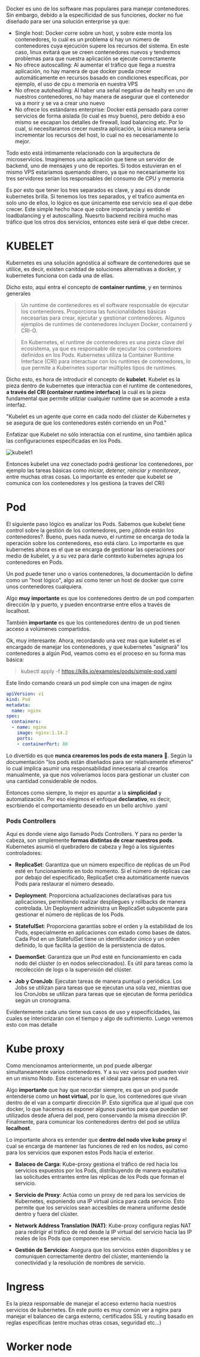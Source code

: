Docker es uno de los software mas populares para manejar contenedores. Sin embargo, debido a la especificidad de sus funciones, docker no fue diseñado para ser una solución enterprise ya que:

- Single host: Docker corre sobre un host, y sobre este monta los contenedores, lo cuál es un problema si hay un número de contenedores cuya ejecución supere los recursos del sistema. En este caso, linux evitará que se creen contenedores nuevos y tendremos problemas para que nuestra aplicación se ejecute correctamente
- No ofrece autoscalling: Al aumentar el tráfico que llega a nuestra aplicación, no hay manera de que docker pueda crecer automáticamente en recursos basado en condiciones específicas, por ejemplo, el uso de cpu o memoria en nuestra VPS 
- No ofrece autohealling: Al haber una señal negativa de healty en uno de nuestros contenedores, no hay manera de asegurar que el contenedor va a morir y se va a crear uno nuevo
- No ofrece los estándares enterprise: Docker está pensado para correr servicios de forma aislada (lo cual es muy bueno), pero debido a eso mismo se escapan los detalles de firewall, load balancing etc. Por lo cual, si necesitaramos crecer nuestra aplicación, la única manera sería incrementar los recursos del host, lo cual no es necesariamente lo mejor.

Todo esto está íntimamente relacionado con la arquitectura de microservicios. Imaginemos una aplicación que tiene un servidor de backend, uno de mensajes y uno de reportes. Si todos estuvieran en el mismo VPS estaríamos quemando dinero, ya que no necesariamente los tres servidores serían los responsables del consumo de CPU y memoria

Es por esto que tener los tres separados es clave, y aqui es donde kubernetes brilla. Si tenemos los tres separados, y el trafico aumenta en solo uno de ellos, lo lógico es que únicamente ese servicio sea el que debe crecer. Este simple hecho hace que cobre importancia y sentido el loadbalancing y el autoscalling. Nuesrto backend recibirá mucho mas tráfico que los otros dos servicios, entonces este será el que debe crecer.


# KUBELET


Kubernetes es una solución agnóstica al software de contenedores que se utilice, es decir, existen canitdad de soluciones alternativas a docker, y kubernetes funciona con cada una de ellas. 

Dicho esto, aquí entra el concepto de **container runtime**, y en terminos generales 

> Un runtime de contenedores es el software responsable de ejecutar los contenedores. Proporciona las funcionalidades básicas necesarias para crear, ejecutar y gestionar contenedores. Algunos ejemplos de runtimes de contenedores incluyen Docker, containerd y CRI-O. 

> En Kubernetes, el runtime de contenedores es una pieza clave del ecosistema, ya que es responsable de ejecutar los contenedores definidos en los Pods. Kubernetes utiliza la Container Runtime Interface (CRI) para interactuar con los runtimes de contenedores, lo que permite a Kubernetes soportar múltiples tipos de runtimes.

Dicho esto, es hora de introducir el concepto de **kubelet**. Kubelet es la pieza dentro de kubernetes que interactúa con el runtime de contenedores, **a través del CRI (container runtime interface)** la cuál es la pieza fundamental que permite utilziar cualquier runtime que se acomode a esta interfaz. 

"Kubelet es un agente que corre en cada nodo del clúster de Kubernetes y se asegura de que los contenedores estén corriendo en un Pod."

Enfatizar que Kubelet no sólo interactúa con el runtime, sino también aplica las configuraciones especificadas en los Pods.

![kubelet1](../media/kubelet1.png)

Entonces kubelet una vez conectado podrá gestionar los contenedores, por ejemplo las tareas básicas como *iniciar, detener, reinciar y monitorear*, entre muchas otras cosas. Lo importante es enteder que kubelet se comunica con los contenedores y los gestiona (a traves del CRI)

# Pod

El siguiente paso lógico es analizar los Pods. Sabemos que kubelet tiene control sobre la gestión de los contenedores, pero ¿dónde están los contenedores?. Bueno, pues nada nuevo, el runtime se encarga de toda la operación sobre los contenedores, eso está claro. Lo importante es que kubernetes ahora es el que se encarga de gestionar las operaciones por medio de kubelet, y a su vez para darle contexto kubernetes agrupa los contenedores en Pods.

Un pod puede tener uno o varios contenedores, la documentación lo define como un "host lógico", algo así como tener un host de docker que corre unos contenedores cualquiera.

Algo **muy importante** es que los contenedores dentro de un pod comparten dirección Ip y puerto, y pueden encontrarse entre ellos a través de localhost.

También **importante** es que los contenedores dentro de un pod tienen acceso a volúmenes compartidos.

Ok, muy interesante. Ahora, recordando una vez mas que kubelet es el encargado de manejar los contenedores, y que kubernetes "asignará" los contenedores a algún Pod, veamos como es el proceso en su forma mas básica:

> kubectl apply -f https://k8s.io/examples/pods/simple-pod.yaml

Este lindo comando creará un pod simple con una imagen de nginx

```yaml
apiVersion: v1
kind: Pod
metadata:
  name: nginx
spec:
  containers:
  - name: nginx
    image: nginx:1.14.2
    ports:
    - containerPort: 80
```

Lo divertido es que **nunca crearemos los pods de esta manera** 🤣. Según la documentación "los pods están diseñados para ser relativamente efimeros" lo cual implica asumir una responsabilidad innecesaria al crearlos manualmente, ya que nos volveríamos locos para gestionar un cluster con una cantidad considerable de nodos.

Entonces como siempre, lo mejor es apuntar a la **simplicidad** y automatización. Por eso elegimos el enfoque **declarativo**, es decir, escrbiendo el comportamiento deseado en un bello archivo .yaml

### Pods Controllers

Aquí es donde viene algo llamado Pods Controllers. Y para no perder la cabeza, son simplemente **formas distintas de crear nuestros pods**. Kubernetes asumió el quebradero de cabeza y llegó a los siguientes controladores:

- **ReplicaSet**: Garantiza que un número específico de réplicas de un Pod esté en funcionamiento en todo momento. Si el número de réplicas cae por debajo del especificado, ReplicaSet crea automáticamente nuevos Pods para restaurar el número deseado.

- **Deployment**: Proporciona actualizaciones declarativas para tus aplicaciones, permitiendo realizar despliegues y rollbacks de manera controlada. Un Deployment administra un ReplicaSet subyacente para gestionar el número de réplicas de los Pods.

- **StatefulSet**: Proporciona garantías sobre el orden y la estabilidad de los Pods, especialmente en aplicaciones con estado como bases de datos. Cada Pod en un StatefulSet tiene un identificador único y un orden definido, lo que facilita la gestión de la persistencia de datos.

- **DaemonSet**: Garantiza que un Pod esté en funcionamiento en cada nodo del clúster (o en nodos seleccionados). Es útil para tareas como la recolección de logs o la supervisión del clúster.

- **Job y CronJob**: Ejecutan tareas de manera puntual o periódica. Los Jobs se utilizan para tareas que se ejecutan una sola vez, mientras que los CronJobs se utilizan para tareas que se ejecutan de forma periódica según un cronograma.


Evidentemente cada uno tiene sus casos de uso y especificidades, las cuales se interiorizarán con el tiempo y algo de sufrimiento. Luego veremos esto con mas detalle


# Kube proxy

Como mencionamos anteriormente, un pod puede albergar simultaneamente varios contenedores. Y a su vez varios pod pueden vivir en un mismo Nodo. Este escenario es el ideal para pensar en una red.

Algo **importante** que hay que recordar siempre, es que un pod puede entenderse como un **host virtual**, por lo que, los contenedores que vivan dentro de el van a compartir dirección IP. Esto significa que al igual que con docker, lo que hacemos es exponer algunos puertos para que puedan ser utilizados desde afuera del pod, pero conservando la misma dirección IP. Finalmente, para comunicar los contenedores dentro del pod se utiliza **localhost**.

Lo importante ahora es entender que **dentro del nodo vive kube proxy** el cual se encarga de mantener las funciones de red en los nodos, así como para los servicios que exponen estos Pods hacia el exterior.

- **Balaceo de Carga**: Kube-proxy gestiona el tráfico de red hacia los servicios expuestos por los Pods, distribuyendo de manera equitativa las solicitudes entrantes entre las réplicas de los Pods que forman el servicio.

- **Servicio de Proxy**: Actúa como un proxy de red para los servicios de Kubernetes, exponiendo una IP virtual única para cada servicio. Esto permite que los servicios sean accesibles de manera uniforme desde dentro y fuera del clúster.

- **Network Address Translation (NAT)**: Kube-proxy configura reglas NAT para redirigir el tráfico de red desde la IP virtual del servicio hacia las IP reales de los Pods que componen ese servicio.

- **Gestión de Servicios**: Asegura que los servicios estén disponibles y se comuniquen correctamente dentro del clúster, manteniendo la conectividad y la resolución de nombres de servicio.

# Ingress

Es la pieza responsable de manejar el acceso externo hacia nuestros servicios de kubernetes. En este punto es muy común ver a nginx para manejar el balanceo de carga externo, certificados SSL y routing basado en reglas específicas (entre muchas otras cosas, seguridad etc...)


# Worker node